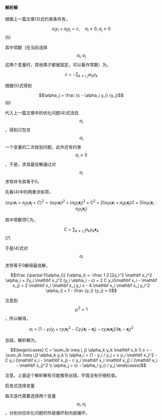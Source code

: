 #### 解析解

根据上一篇文章\(3\)式约束条件有，

$$\alpha_i y_i + \alpha_j y_j = c, \quad \alpha_i \ge 0, \alpha_j \ge 0$$                                                                                   \(5\)

其中常数（在当前选择$$\alpha_i, \alpha_j$$ 这两个变量时，其他乘子都被固定，可以看作常数）为，

$$c = - \sum_{k \neq i,j} \alpha_k y_k$$

根据\(5\)式得到

$$\alpha_j = \frac {c - \alpha_i y_i} {y_j}$$                                                                                                                             \(6\)

代入上一篇文章中的优化问题\(4\)式消去$$\alpha_j$$，得到只包含$$\alpha_i$$ 一个变量的二次规划问题，此外还有约束$$\alpha_i \ge 0$$，于是，求其最佳解通过对$$\alpha_i$$ 求导并令其等于0，

先看\(4\)中的两重求和项，

$$(\alpha_i y_i \mathbf x_i + \alpha_j y_j \mathbf x_j + C)^2 = (\alpha_i y_i \mathbf x_i)^2 + (\alpha_j y_j \mathbf x_j)^2 + C^2 + 2(\alpha_i y_i \mathbf x_i + \alpha_j y_j \mathbf x_j)C + 2(\alpha_i y_i \mathbf x_i  \cdot \alpha_j y_j \mathbf x_j)$$

其中常数项C为，

$$C = \sum_{k \neq i, j} \alpha_k y_k \mathbf x_k$$                                                                                                                \(7\)

于是\(4\)式对$$\alpha_i$$ 求导等于0解得最佳解，

$$\frac {\partial f(\alpha_i)} {\alpha_i} = -\frac 1 2 [2y_i^2 \mathbf x_i^2 \alpha_i + 2y_i \mathbf x_j^2 (y_i \alpha_i - c) + 2 C y_i(\mathbf x_i - \mathbf x_j) + 2 \mathbf x_i \mathbf x_j y_i c - 4 \mathbf x_i \mathbf x_j y_i^2 \alpha_i] + 1 - \frac {y_i} {y_j} = 0$$

注意到$$y_i^2 = 1$$，所以解得，

$$\alpha_i = [1 - y_i / y_j  +  c y_i \mathbf x_j^2 -  C y_i (\mathbf x_i -  \mathbf x_j) -  c y_i \mathbf x_i \mathbf x_j] / (\mathbf x_i -  \mathbf x_j)^2$$

总结，解析解为，

$$\begin{cases}  C = \sum_{k \neq i, j} \alpha_k y_k \mathbf x_k \\ c = - \sum_{k \neq i,j} \alpha_k y_k \\ \alpha_i = [1 - y_i / y_j  +  c y_i \mathbf x_j^2 -  C y_i (\mathbf x_i -  \mathbf x_j) -  c y_i \mathbf x_i \mathbf x_j] / (\mathbf x_i -  \mathbf x_j)^2 \\ \alpha_j = (c - \alpha_i y_i) / y_j \end{cases}$$

注意，上面这个解析解有可能推导出错，毕竟没有仔细检查。

启发式选择变量

每次迭代需要选择两个变量$$\alpha_i, \alpha_j$$，分别对应优化问题的外层循环和内层循环，

